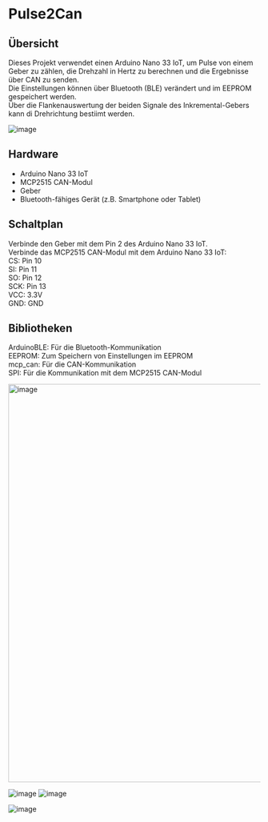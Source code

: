 # Pulse2Can

## Übersicht
Dieses Projekt verwendet einen Arduino Nano 33 IoT, um Pulse von einem Geber zu zählen, die Drehzahl in Hertz zu berechnen und die Ergebnisse über CAN zu senden.  
Die Einstellungen können über Bluetooth (BLE) verändert und im EEPROM gespeichert werden.  
Über die Flankenauswertung der beiden Signale des Inkremental-Gebers kann di Drehrichtung bestiimt werden.

![image](https://github.com/user-attachments/assets/5c4ded08-62ab-4ced-8691-2056c78c2fd6)


## Hardware
- Arduino Nano 33 IoT
- MCP2515 CAN-Modul
- Geber
- Bluetooth-fähiges Gerät (z.B. Smartphone oder Tablet)

## Schaltplan
Verbinde den Geber mit dem Pin 2 des Arduino Nano 33 IoT.  
Verbinde das MCP2515 CAN-Modul mit dem Arduino Nano 33 IoT:  
CS: Pin 10  
SI: Pin 11  
SO: Pin 12  
SCK: Pin 13  
VCC: 3.3V  
GND: GND  

## Bibliotheken
ArduinoBLE: Für die Bluetooth-Kommunikation  
EEPROM: Zum Speichern von Einstellungen im EEPROM  
mcp_can: Für die CAN-Kommunikation  
SPI: Für die Kommunikation mit dem MCP2515 CAN-Modul  


<img width="796" alt="image" src="https://github.com/user-attachments/assets/015550cb-2dad-4ca9-bcf0-2eb6851040a6" />

![image](https://github.com/user-attachments/assets/60dc3366-5a1d-4c1a-997b-ad4f601f1701)
![image](https://github.com/user-attachments/assets/ea37aa70-00be-40f5-b0d0-e5960fdf4fff)

![image](https://github.com/user-attachments/assets/ca9e3302-192e-4845-a533-e03d92017f2f)

